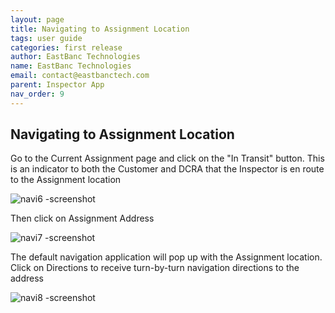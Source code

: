 ```yaml
---
layout: page
title: Navigating to Assignment Location
tags: user guide
categories: first release
author: EastBanc Technologies
name: EastBanc Technologies
email: contact@eastbanctech.com
parent: Inspector App
nav_order: 9
---
```


<section id="navigating-to-assignment-location" markdown="1">

# Navigating to Assignment Location

Go to the Current Assignment page and click on the "In Transit" button. This is an indicator to both the Customer and DCRA that the Inspector is en route to the Assignment location

![navi6 -screenshot](https://user-images.githubusercontent.com/81990744/115037381-66b29b00-9e9c-11eb-8d02-6ee9909cf9dd.png)

Then click on Assignment Address

![navi7 -screenshot](https://user-images.githubusercontent.com/81990744/115037357-61ede700-9e9c-11eb-94b6-791883813601.png)

The default navigation application will pop up with the Assignment location. Click on Directions to receive turn-by-turn navigation directions to the address

![navi8 -screenshot](https://user-images.githubusercontent.com/81990744/115037704-c01aca00-9e9c-11eb-8dce-8cad6b714239.png)

</section>




